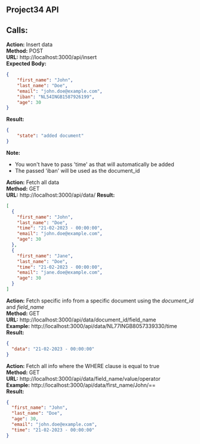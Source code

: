 ## Project34 API

## Calls:
**Action:** Insert data \
**Method:** POST \
**URL:** http://localhost:3000/api/insert \
**Expected Body:** 

````json
{
    "first_name": "John",
    "last_name": "Doe",
    "email": "john.doe@example.com",
    "iban": "NL54INGB1587926199",     
    "age": 30
}
````
**Result:**
````json
{
    "state": "added document"
}
````
**Note:**
- You won't have to pass 'time' as that will automatically be added
- The passed 'iban' will be used as the document_id 




**Action:** Fetch all data \
**Method:** GET \
**URL:** http://localhost:3000/api/data/
**Result:**

````json
[
  {
    "first_name": "John",
    "last_name": "Doe",
    "time": "21-02-2023 - 00:00:00",
    "email": "john.doe@example.com",
    "age": 30
  },
  {
    "first_name": "Jane",
    "last_name": "Doe",
    "time": "21-02-2023 - 00:00:00",
    "email": "jane.doe@example.com",
    "age": 30
  }
]
````

**Action:** Fetch specific info from a specific document using the *document_id* and *field_name* \
**Method:** GET \
**URL:** http://localhost:3000/api/data/document_id/field_name \
**Example:** http://localhost:3000/api/data/NL77INGB8057339330/time \
**Result:**

````json
{
  "data": "21-02-2023 - 00:00:00"
}
````

**Action:** Fetch all info where the WHERE clause is equal to true \
**Method:** GET \
**URL:** http://localhost:3000/api/data/field_name/value/operator \
**Example:** http://localhost:3000/api/data/first_name/John/== \
**Result:**

````json
{
  "first_name": "John",
  "last_name": "Doe",
  "age": 30,
  "email": "john.doe@example.com",
  "time": "21-02-2023 - 00:00:00"
}
````